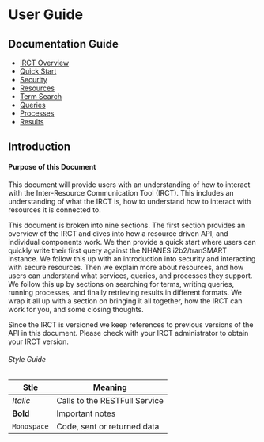# User Guide

## Documentation Guide
* [IRCT Overview](./IRCT.md)
* [Quick Start](./QuickStart.md)
* [Security](./Security.md)
* [Resources](./Resources.md)
* [Term Search](./TermSearch.md)
* [Queries](./Queries.md)
* [Processes](./Processes.md)
* [Results](./Results.md)

## Introduction
#### Purpose of this Document
This document will provide users with an understanding of how to interact with the Inter-Resource Communication Tool (IRCT). This includes an understanding of what the IRCT is, how to understand how to interact with resources it is connected to.

This document is broken into nine sections. The first section provides an overview
of the IRCT and dives into how a resource driven API, and individual components work.
We then provide a quick start where users can quickly write their first query against
the NHANES i2b2/tranSMART instance. We follow this up with an introduction into
security and interacting with secure resources. Then we explain more about resources,
and how users can understand what services, queries, and processes they support.
We follow this up by sections on searching for terms, writing queries, running processes,
and finally retrieving results in different formats. We wrap it all up with a section
on bringing it all together, how the IRCT can work for you, and some closing thoughts.

Since the IRCT is versioned we keep references to previous versions of the API in this document. Please check with your IRCT administrator to obtain your IRCT version.

###### Style Guide

Stle | Meaning
-----|--------
_Italic_ | Calls to the RESTFull Service
**Bold** | Important notes
`Monospace` | Code, sent or returned data

